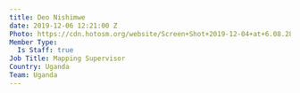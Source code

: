 ```yaml
---
title: Deo Nishimwe
date: 2019-12-06 12:21:00 Z
Photo: https://cdn.hotosm.org/website/Screen+Shot+2019-12-04+at+6.08.28+PM-9f39ac.png
Member Type:
  Is Staff: true
Job Title: Mapping Supervisor
Country: Uganda
Team: Uganda
---
```


